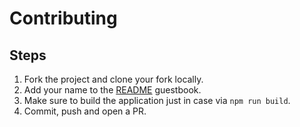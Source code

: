 # Contributing

## Steps

1. Fork the project and clone your fork locally.
2. Add your name to the [README](/README.md) guestbook.
3. Make sure to build the application just in case via `npm run build`.
4. Commit, push and open a PR.